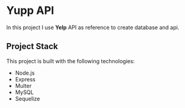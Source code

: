 # Yupp API

In this project I use **Yelp** API as reference to create database and api.

## Project Stack

This project is built with the following technologies:

- Node.js
- Express
- Multer
- MySQL
- Sequelize
